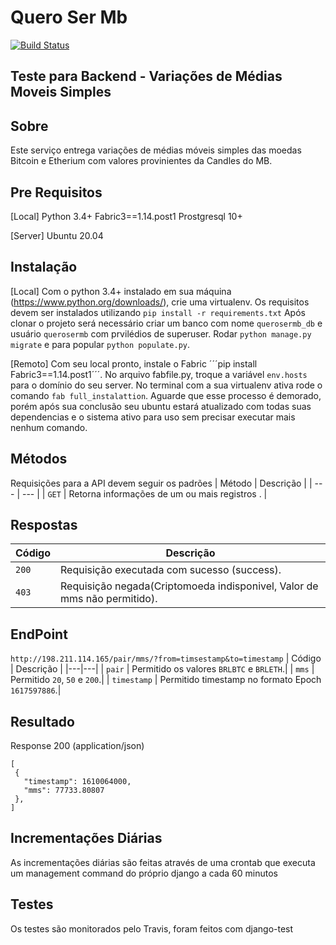 
# Quero Ser Mb
[![Build Status](https://travis-ci.org/tr0v40/querosermb.svg?branch=main)](https://travis-ci.org/tr0v40/querosermb)
## Teste para Backend - Variações de Médias Moveis Simples



## Sobre 
Este serviço entrega variações de médias móveis simples das moedas Bitcoin e Etherium com valores provinientes da Candles do MB.


## Pre Requisitos
[Local]
Python 3.4+
Fabric3==1.14.post1
Prostgresql 10+

[Server]
Ubuntu 20.04


## Instalação
[Local]
Com o python 3.4+ instalado em sua máquina (https://www.python.org/downloads/), crie uma virtualenv.
Os requisitos devem ser instalados utilizando ```pip install -r requirements.txt```
Após clonar o projeto será necessário criar um banco com nome ```querosermb_db``` e usuário ```querosermb``` com prvilédios de superuser.
Rodar ```python manage.py migrate``` e para popular ```python populate.py```.

[Remoto]
Com seu local pronto, instale o Fabric ´´´pip install Fabric3==1.14.post1´´´.
No arquivo fabfile.py, troque a variável ```env.hosts``` para o domínio do seu server.
No terminal com a sua virtualenv ativa rode o comando ```fab full_instalattion```. Aguarde que esse processo é demorado, porém após sua conclusão seu ubuntu estará atualizado com todas suas dependencias e o sistema ativo para uso sem precisar executar mais nenhum comando.


## Métodos
Requisições para a API devem seguir os padrões
| Método | Descrição |
| --- | --- |
| `GET` | Retorna informações de um ou mais registros . |


## Respostas
| Código | Descrição |
|---|---|
| `200` | Requisição executada com sucesso (success).|
| `403` | Requisição negada(Criptomoeda indisponivel, Valor de mms não permitido).|

## EndPoint
`http://198.211.114.165/pair/mms/?from=timsestamp&to=timestamp`
| Código | Descrição |
|---|---|
| `pair` | Permitido os valores `BRLBTC` e `BRLETH`.|
| `mms` | Permitido `20`, `50` e `200`.|
| `timestamp` | Permitido timestamp no formato Epoch `1617597886`.|

## Resultado
Response 200 (application/json)
```
[
 {
   "timestamp": 1610064000,
   "mms": 77733.80807
 },
]
```
## Incrementações Diárias
As incrementações diárias são feitas através de uma crontab que executa um management command do próprio django a cada 60 minutos

## Testes
Os testes são monitorados pelo Travis, foram feitos com django-test


